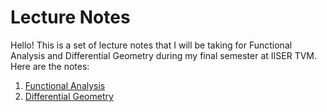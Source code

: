 # Lecture Notes

Hello! This is a set of lecture notes that I will be taking for Functional Analysis and Differential Geometry during my final semester at IISER TVM.
Here are the notes:

1. [Functional Analysis](https://github.com/ashishKujur7/lectureNotes/blob/main/FunctionalAnalysis/main.pdf)
2. [Differential Geometry](https://github.com/ashishKujur7/lectureNotes/blob/main/Differential%20Geometry/main.pdf)
